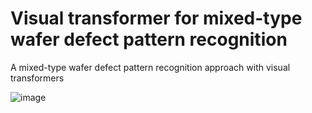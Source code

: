 # Visual transformer for mixed-type wafer defect pattern recognition
A mixed-type wafer defect pattern recognition approach with visual transformers


![image](https://github.com/PanithanS/Wafers-Defect-Recognition-for-Semioconducter-Manufacturing/assets/83627892/47f70670-cee2-4be4-a280-cf98f66b45c6)
